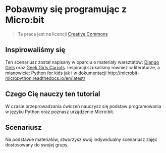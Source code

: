 # Pobawmy się programując z Micro:bit

> Ta praca jest na licencji [Creative Commons](https://creativecommons.org/licenses/by/3.0/pl/legalcode)

## Inspirowaliśmy się 
Ten scenariusz został napisany w oparciu o materiały warsztatów: [Django Girls](https://djangogirls.org/) oraz [Geek Girls Carrots]( http://geekgirlscarrots.org/). 
Inspiracji szukaliśmy również w literaturze, a mianowicie: [Python for kids](http://jasonrbriggs.com/python-for-kids/) jak i w dokumentacji http://microbit-micropython.readthedocs.io/en/latest/
## Czego Cię nauczy ten tutorial
W czasie przeprowadzania ćwiczeń nauczysz się podstaw programowania w języku Python oraz poznasz urządzenie Micro:bit. 
## Scenariusz
Na podstawie materiałów, stworzysz swój indywidualny scenariusz zajęć dostosowany do swojej grupy.
